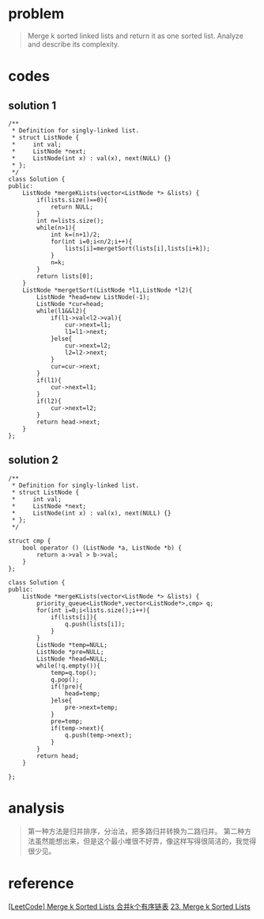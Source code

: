 # problem
>Merge k sorted linked lists and return it as one sorted list. Analyze and describe its complexity.

# codes

## solution 1
```
/**
 * Definition for singly-linked list.
 * struct ListNode {
 *     int val;
 *     ListNode *next;
 *     ListNode(int x) : val(x), next(NULL) {}
 * };
 */
class Solution {
public:
    ListNode *mergeKLists(vector<ListNode *> &lists) {
        if(lists.size()==0){
            return NULL;
        }
        int n=lists.size();
        while(n>1){
            int k=(n+1)/2;
            for(int i=0;i<n/2;i++){
                lists[i]=mergetSort(lists[i],lists[i+k]);
            }
            n=k;
        }
        return lists[0];
    }
    ListNode *mergetSort(ListNode *l1,ListNode *l2){
        ListNode *head=new ListNode(-1);
        ListNode *cur=head;
        while(l1&&l2){
            if(l1->val<l2->val){
                cur->next=l1;
                l1=l1->next;
            }else{
                cur->next=l2;
                l2=l2->next;
            }
            cur=cur->next;
        }
        if(l1){
            cur->next=l1;
        }
        if(l2){
            cur->next=l2;
        }
        return head->next;
    }
};
```

## solution 2
```
/**
 * Definition for singly-linked list.
 * struct ListNode {
 *     int val;
 *     ListNode *next;
 *     ListNode(int x) : val(x), next(NULL) {}
 * };
 */

struct cmp {
    bool operator () (ListNode *a, ListNode *b) {
        return a->val > b->val;
    }
};

class Solution {
public:
    ListNode *mergeKLists(vector<ListNode *> &lists) {
        priority_queue<ListNode*,vector<ListNode*>,cmp> q; 
        for(int i=0;i<lists.size();i++){
            if(lists[i]){
                q.push(lists[i]);
            }
        }
        ListNode *temp=NULL;
        ListNode *pre=NULL;
        ListNode *head=NULL;
        while(!q.empty()){
            temp=q.top();
            q.pop();
            if(!pre){
                head=temp;
            }else{
                pre->next=temp;
            }
            pre=temp;
            if(temp->next){
                q.push(temp->next);
            }
        }
        return head;
    }

};
```

# analysis
>第一种方法是归并排序，分治法，把多路归并转换为二路归并。
>第二种方法虽然能想出来，但是这个最小堆很不好弄，像这样写得很简洁的，我觉得很少见。

# reference
[[LeetCode] Merge k Sorted Lists 合并k个有序链表][1]
[23. Merge k Sorted Lists][2]

[1]:https://www.cnblogs.com/grandyang/p/4606710.html
[2]: https://leetcode.com/problems/merge-k-sorted-lists/solution/
